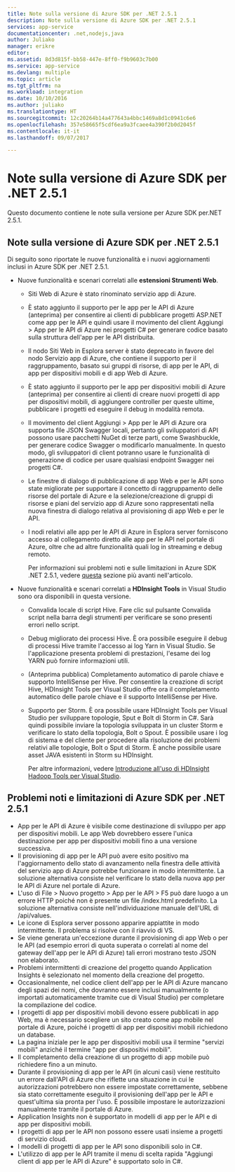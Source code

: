 ```yaml
---
title: Note sulla versione di Azure SDK per .NET 2.5.1
description: Note sulla versione di Azure SDK per .NET 2.5.1
services: app-service
documentationcenter: .net,nodejs,java
author: Juliako
manager: erikre
editor: 
ms.assetid: 8d3d815f-bb58-447e-8ff0-f9b9603c7b00
ms.service: app-service
ms.devlang: multiple
ms.topic: article
ms.tgt_pltfrm: na
ms.workload: integration
ms.date: 10/10/2016
ms.author: juliako
ms.translationtype: HT
ms.sourcegitcommit: 12c20264b14a477643a4bbc1469a8d1c0941c6e6
ms.openlocfilehash: 357e58665f5cdf6ea9a3fcaee4a390f2b0d2045f
ms.contentlocale: it-it
ms.lasthandoff: 09/07/2017

---
```

# <a name="azure-sdk-for-net-251-release-notes"></a>Note sulla versione di Azure SDK per .NET 2.5.1
Questo documento contiene le note sulla versione per Azure SDK per.NET 2.5.1. 

## <a name="azure-sdk-for-net-251-release-notes"></a>Note sulla versione di Azure SDK per .NET 2.5.1
Di seguito sono riportate le nuove funzionalità e i nuovi aggiornamenti inclusi in Azure SDK per .NET 2.5.1.

* Nuove funzionalità e scenari correlati alle **estensioni Strumenti Web**. 
  
  * Siti Web di Azure è stato rinominato servizio app di Azure. 
  * È stato aggiunto il supporto per le app per le API di Azure (anteprima) per consentire ai clienti di pubblicare progetti ASP.NET come app per le API e quindi usare il movimento del client Aggiungi > App per le API di Azure nei progetti C# per generare codice basato sulla struttura dell'app per le API distribuita. 
  * Il nodo Siti Web in Esplora server è stato deprecato in favore del nodo Servizio app di Azure, che contiene il supporto per il raggruppamento, basato sui gruppi di risorse, di app per le API, di app per dispositivi mobili e di app Web di Azure.
  * È stato aggiunto il supporto per le app per dispositivi mobili di Azure (anteprima) per consentire ai clienti di creare nuovi progetti di app per dispositivi mobili, di aggiungere controller per queste ultime, pubblicare i progetti ed eseguire il debug in modalità remota.
  * Il movimento del client Aggiungi > App per le API di Azure ora supporta file JSON Swagger locali, pertanto gli sviluppatori di API possono usare pacchetti NuGet di terze parti, come Swashbuckle, per generare codice Swagger o modificarlo manualmente. In questo modo, gli sviluppatori di client potranno usare le funzionalità di generazione di codice per usare qualsiasi endpoint Swagger nei progetti C#. 
  * Le finestre di dialogo di pubblicazione di app Web e per le API sono state migliorate per supportare il concetto di raggruppamento delle risorse del portale di Azure e la selezione/creazione di gruppi di risorse e piani del servizio app di Azure sono rappresentati nella nuova finestra di dialogo relativa al provisioning di app Web e per le API. 
  * I nodi relativi alle app per le API di Azure in Esplora server forniscono accesso al collegamento diretto alle app per le API nel portale di Azure, oltre che ad altre funzionalità quali log in streaming e debug remoto.
    
    Per informazioni sui problemi noti e sulle limitazioni in Azure SDK .NET 2.5.1, vedere [questa](app-service-release-notes.md#known_issues_2_5_1) sezione più avanti nell'articolo.
* Nuove funzionalità e scenari correlati a **HDInsight Tools** in Visual Studio sono ora disponibili in questa versione. 
  
  * Convalida locale di script Hive. Fare clic sul pulsante Convalida script nella barra degli strumenti per verificare se sono presenti errori nello script. 
  * Debug migliorato dei processi Hive. È ora possibile eseguire il debug di processi Hive tramite l'accesso ai log Yarn in Visual Studio. Se l'applicazione presenta problemi di prestazioni, l'esame dei log YARN può fornire informazioni utili.
  * (Anteprima pubblica) Completamento automatico di parole chiave e supporto IntelliSense per Hive. Per consentire la creazione di script Hive, HDInsight Tools per Visual Studio offre ora il completamento automatico delle parole chiave e il supporto IntelliSense per Hive.
  * Supporto per Storm. È ora possibile usare HDInsight Tools per Visual Studio per sviluppare topologie, Sput e Bolt di Storm in C#. Sarà quindi possibile inviare la topologia sviluppata in un cluster Storm e verificare lo stato della topologia, Bolt o Spout. È possibile usare i log di sistema e del cliente per procedere alla risoluzione dei problemi relativi alle topologie, Bolt o Sput di Storm. È anche possibile usare asset JAVA esistenti in Storm su HDInsight.
    
    Per altre informazioni, vedere [Introduzione all'uso di HDInsight Hadoop Tools per Visual Studio](../hdinsight/hdinsight-hadoop-visual-studio-tools-get-started.md).

## <a id="known_issues_2_5_1"></a>Problemi noti e limitazioni di Azure SDK per .NET 2.5.1
* App per le API di Azure è visibile come destinazione di sviluppo per app per dispositivi mobili. Le app Web dovrebbero essere l'unica destinazione per app per dispositivi mobili fino a una versione successiva. 
* Il provisioning di app per le API può avere esito positivo ma l'aggiornamento dello stato di avanzamento nella finestra delle attività del servizio app di Azure potrebbe funzionare in modo intermittente. La soluzione alternativa consiste nel verificare lo stato della nuova app per le API di Azure nel portale di Azure. 
* L'uso di File > Nuovo progetto > App per le API > F5 può dare luogo a un errore HTTP poiché non è presente un file /index.html predefinito. La soluzione alternativa consiste nell'individuazione manuale dell'URL di /api/values. 
* Le icone di Esplora server possono apparire appiattite in modo intermittente. Il problema si risolve con il riavvio di VS. 
* Se viene generata un'eccezione durante il provisioning di app Web o per le API (ad esempio errori di quota superata o correlati al nome del gateway dell'app per le API di Azure) tali errori mostrano testo JSON non elaborato. 
* Problemi intermittenti di creazione del progetto quando Application Insights è selezionato nel momento della creazione del progetto.
* Occasionalmente, nel codice client dell'app per le API di Azure mancano degli spazi dei nomi, che dovranno essere inclusi manualmente (o importati automaticamente tramite cue di Visual Studio) per completare la compilazione del codice. 
* I progetti di app per dispositivi mobili devono essere pubblicati in app Web, ma è necessario scegliere un sito creato come app mobile nel portale di Azure, poiché i progetti di app per dispositivi mobili richiedono un database. 
* La pagina iniziale per le app per dispositivi mobili usa il termine "servizi mobili" anziché il termine "app per dispositivi mobili". 
* Il completamento della creazione di un progetto di app mobile può richiedere fino a un minuto. 
* Durante il provisioning di app per le API (in alcuni casi) viene restituito un errore dall'API di Azure che riflette una situazione in cui le autorizzazioni potrebbero non essere impostate correttamente, sebbene sia stato correttamente eseguito il provisioning dell'app per le API e quest'ultima sia pronta per l'uso. È possibile impostare le autorizzazioni manualmente tramite il portale di Azure.
* Application Insights non è supportato in modelli di app per le API e di app per dispositivi mobili.
* I progetti di app per le API non possono essere usati insieme a progetti di servizio cloud.
* I modelli di progetti di app per le API sono disponibili solo in C#.
* L'utilizzo di app per le API tramite il menu di scelta rapida "Aggiungi client di app per le API di Azure" è supportato solo in C#.


